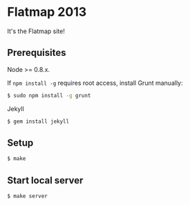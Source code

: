 Flatmap 2013
============

It's the Flatmap site!

Prerequisites
-------------

Node >= 0.8.x.

If `npm install -g` requires root access, install Grunt manually:

```bash
$ sudo npm install -g grunt
```

Jekyll


```bash
$ gem install jekyll
```



Setup
-----

```bash
$ make
```

Start local server
------------------

```bash
$ make server
```
